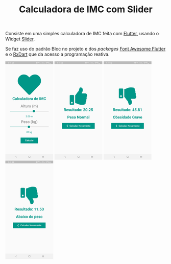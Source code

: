 </p>
<h1 align = "center">Calculadora de IMC com Slider</h1>
<br>

Consiste em uma simples calculadora de IMC feita com [Flutter](https://flutter.dev/), usando o Widget [Slider](https://api.flutter.dev/flutter/material/Slider-class.html).

Se faz uso do padrão Bloc no projeto e dos *packages* [Font Awesome Flutter](https://pub.dev/packages/font_awesome_flutter) e o [RxDart](https://pub.dev/packages/rxdart) que da acesso a programação reativa.

<div>
    <img src = 'md/tela_home.jpg' width = '150' heigth = '350'/>
    <img src = 'md/normal.jpg' width = '150' heigth = '350'/>
    <img src = 'md/obeso.jpg' width = '150' heigth = '350'/>
    <img src = 'md/magro.jpg' width = '150' heigth = '350'/>
</div>
